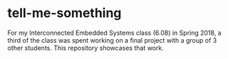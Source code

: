# tell-me-something
For my Interconnected Embedded Systems class (6.08) in Spring 2018, a third of the class was spent working on a final project with a group of 3 other students. This repository showcases that work.
